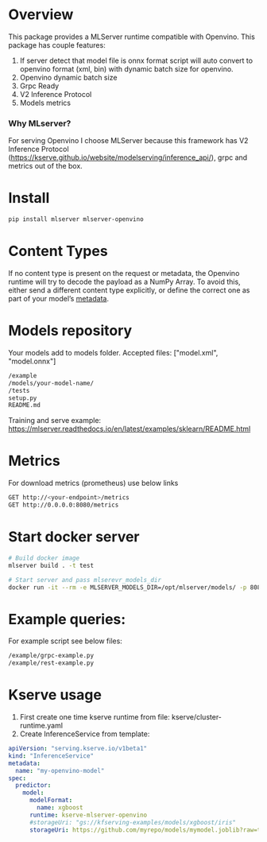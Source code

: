 # Overview
This package provides a MLServer runtime compatible with Openvino. This package has couple features:
1. If server detect that model file is onnx format script will auto convert to openvino format (xml, bin) with dynamic batch size for openvino.
2. Openvino dynamic batch size
3. Grpc Ready
4. V2 Inference Protocol
5. Models metrics

### Why MLserver?
For serving Openvino I choose MLServer because this framework has V2 Inference Protocol (https://kserve.github.io/website/modelserving/inference_api/), grpc and metrics out of the box.

# Install
```sh
pip install mlserver mlserver-openvino
```

# Content Types
If no content type is present on the request or metadata, 
the Openvino runtime will try to decode the payload as a NumPy Array. 
To avoid this, either send a different content type explicitly, or define the correct one as part of your model’s [metadata](https://mlserver.readthedocs.io/en/latest/reference/model-settings.html).

# Models repository
Your models add to models folder.
Accepted files: ["model.xml", "model.onnx"]
```sh
/example
/models/your-model-name/
/tests
setup.py
README.md
```
Training and serve example: https://mlserver.readthedocs.io/en/latest/examples/sklearn/README.html

# Metrics
For download metrics (prometheus) use below links
```sh
GET http://<your-endpoint>/metrics
GET http://0.0.0.0:8080/metrics
```

# Start docker server
```sh
# Build docker image
mlserver build . -t test

# Start server and pass mlserevr_models_dir
docker run -it --rm -e MLSERVER_MODELS_DIR=/opt/mlserver/models/ -p 8080:8080 -p 8081:8081 test
```

# Example queries:
For example script see below files:
```sh
/example/grpc-example.py
/example/rest-example.py
```

# Kserve usage
1. First create one time kserve runtime from file: kserve/cluster-runtime.yaml
2. Create InferenceService from template:
```yaml
apiVersion: "serving.kserve.io/v1beta1"
kind: "InferenceService"
metadata:
  name: "my-openvino-model"
spec:
  predictor:
    model:
      modelFormat:
        name: xgboost
      runtime: kserve-mlserver-openvino
      #storageUri: "gs://kfserving-examples/models/xgboost/iris"
      storageUri: https://github.com/myrepo/models/mymodel.joblib?raw=true

```